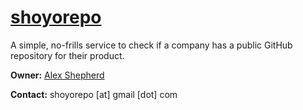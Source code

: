 # [shoyorepo](https://shoyorepo.com/)

A simple, no-frills service to check if a company has a public GitHub repository for their product.

**Owner:** [Alex Shepherd](https://github.com/alexshepherd0x1)

**Contact:** shoyorepo [at] gmail [dot] com
